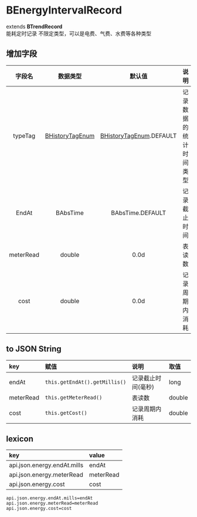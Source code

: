 # BEnergyIntervalRecord
extends **BTrendRecord**  
能耗定时记录
不限定类型，可以是电费、气费、水费等各种类型

## 增加字段
| 字段名 | 数据类型 | 默认值 | 说明 |
|:-------:|:------:|:-------:|:------------|
| typeTag | [BHistoryTagEnum](../enums/HistoryTagEnum.md) | [BHistoryTagEnum](../enums/HistoryTagEnum.md).DEFAULT | 记录数据的统计时间类型 |
| EndAt | BAbsTime | BAbsTime.DEFAULT | 记录截止时间 |
| meterRead | double | 0.0d | 表读数 |
| cost | double | 0.0d | 记录周期内消耗 |

## to JSON String
| key | 赋值 | 说明 | 取值 |
|:-------|:------|:-------|:---------|
| endAt | `this.getEndAt().getMillis()` | 记录截止时间(毫秒) | long |
| meterRead | `this.getMeterRead()` | 表读数 | double |
| cost | `this.getCost()` | 记录周期内消耗 | double |

## lexicon
| key | value |
|:-------|:------|
| api.json.energy.endAt.mills | endAt |
| api.json.energy.meterRead | meterRead |
| api.json.energy.cost | cost |

```
api.json.energy.endAt.mills=endAt
api.json.energy.meterRead=meterRead
api.json.energy.cost=cost
```